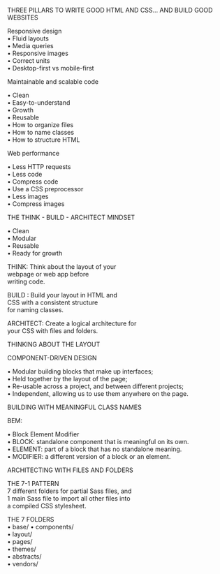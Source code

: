THREE PILLARS TO WRITE GOOD HTML AND CSS... AND BUILD GOOD WEBSITES                                                                                                                  

Responsive design                                                                                                                                                                      
• Fluid layouts                                                                                                                                                                                                                                                                                                                                                      
• Media queries                                                                                                                                                                                                  
• Responsive images                                                                                                                                                              
• Correct units                                                  
• Desktop-first vs mobile-first                                                                      

Maintainable and scalable code                                               
                       
• Clean                           
• Easy-to-understand               
• Growth                       
• Reusable                    
• How to organize files             
• How to name classes                
• How to structure HTML              
                    
Web performance            
                     
• Less HTTP requests             
• Less code          
• Compress code                    
• Use a CSS preprocessor                      
• Less images                        
• Compress images          

                            
THE THINK - BUILD - ARCHITECT MINDSET                 
                     
• Clean            
• Modular         
• Reusable                
• Ready for growth                 
                                             
THINK: Think about the layout of your                    
webpage or web app before                     
writing code.                 
                                             
BUILD : Build your layout in HTML and                           
CSS with a consistent structure                               
for naming classes.                                      
                                                  
ARCHITECT: Create a logical architecture for                          
your CSS with files and folders.                    
                            
THINKING ABOUT THE LAYOUT                       
                                         
COMPONENT-DRIVEN DESIGN                                
                                                                  
• Modular building blocks that make up interfaces;                                             
• Held together by the layout of the page;                                            
• Re-usable across a project, and between different projects;                                           
• Independent, allowing us to use them anywhere on the page.                                          
                                                  
BUILDING WITH MEANINGFUL CLASS NAMES                                
                        
BEM:              
                             
• Block Element Modifier                                               
• BLOCK: standalone component that is meaningful on its own.                     
• ELEMENT: part of a block that has no standalone meaning.                    
• MODIFIER: a different version of a block or an element.                   
                                                    
ARCHITECTING WITH FILES AND FOLDERS                         
                      
THE 7-1 PATTERN                                                   
7 different folders for partial Sass files, and       
1 main Sass file to import all other files into     
a compiled CSS stylesheet.      
                    
THE 7 FOLDERS       
• base/ 
• components/     
• layout/   
• pages/    
• themes/     
• abstracts/    
• vendors/    
    
    
